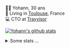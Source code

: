 <p>
  👨🏻 <bold>Yohann</bold>, 30 ans<br/>
  💼 Living in <a href="https://www.google.com/maps?q=toulouse">Toulouse</a>, France<br/>
  💻 CTO at <a href="https://trayvisor.com/">Trayvisor</a><br/>
</p>

<a href="https://github.com/anuraghazra/github-readme-stats"><img align="center" src="https://github-readme-stats-dviw-8taegaswk-yohann84ls-projects.vercel.app//api?username=yohann84L&show_icons=true&include_all_commits=true" alt="Yohann's github stats" /> </a>


<details>
  <summary>Some stats ...</summary><br/>
  

<!--START_SECTION:waka-->
![Code Time](http://img.shields.io/badge/Code%20Time-1%2C232%20hrs%2015%20mins-blue)

![Profile Views](http://img.shields.io/badge/Profile%20Views-0-blue)

**🐱 My GitHub Data** 

> 📦 440.9 kB Used in GitHub's Storage 
 > 
> 🏆 355 Contributions in the Year 2025
 > 
> 🚫 Not Opted to Hire
 > 
> 📜 26 Public Repositories 
 > 
> 🔑 21 Private Repositories 
 > 
**I'm an Early 🐤** 

```text
🌞 Morning                23523 commits       ████████░░░░░░░░░░░░░░░░░   30.02 % 
🌆 Daytime                45144 commits       ██████████████░░░░░░░░░░░   57.61 % 
🌃 Evening                9550 commits        ███░░░░░░░░░░░░░░░░░░░░░░   12.19 % 
🌙 Night                  145 commits         ░░░░░░░░░░░░░░░░░░░░░░░░░   00.19 % 
```
📅 **I'm Most Productive on Wednesday** 

```text
Monday                   14881 commits       █████░░░░░░░░░░░░░░░░░░░░   18.99 % 
Tuesday                  14701 commits       █████░░░░░░░░░░░░░░░░░░░░   18.76 % 
Wednesday                16254 commits       █████░░░░░░░░░░░░░░░░░░░░   20.74 % 
Thursday                 15934 commits       █████░░░░░░░░░░░░░░░░░░░░   20.33 % 
Friday                   15093 commits       █████░░░░░░░░░░░░░░░░░░░░   19.26 % 
Saturday                 545 commits         ░░░░░░░░░░░░░░░░░░░░░░░░░   00.70 % 
Sunday                   954 commits         ░░░░░░░░░░░░░░░░░░░░░░░░░   01.22 % 
```


📊 **This Week I Spent My Time On** 

```text
🕑︎ Time Zone: Europe/Paris

💬 Programming Languages: 
JavaScript               46 mins             █████████████████████████   99.27 % 
JSON                     0 secs              ░░░░░░░░░░░░░░░░░░░░░░░░░   00.69 % 
Other                    0 secs              ░░░░░░░░░░░░░░░░░░░░░░░░░   00.04 % 

🔥 Editors: 
Cursor                   44 mins             ████████████████████████░   95.50 % 
Zed                      2 mins              █░░░░░░░░░░░░░░░░░░░░░░░░   04.50 % 

💻 Operating System: 
Mac                      46 mins             █████████████████████████   100.00 % 
```

**I Mostly Code in Python** 

```text
Python                   25 repos            ██████████████░░░░░░░░░░░   54.35 % 
Jupyter Notebook         4 repos             ██░░░░░░░░░░░░░░░░░░░░░░░   08.70 % 
JavaScript               3 repos             ██░░░░░░░░░░░░░░░░░░░░░░░   06.52 % 
HTML                     2 repos             █░░░░░░░░░░░░░░░░░░░░░░░░   04.35 % 
Shell                    1 repo              █░░░░░░░░░░░░░░░░░░░░░░░░   02.17 % 
```




 Last Updated on 21/04/2025 00:42:01 UTC
<!--END_SECTION:waka-->
